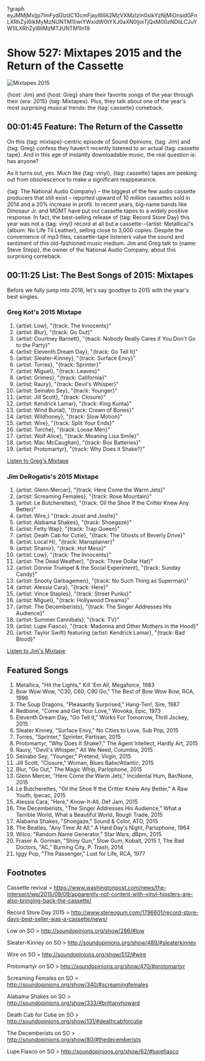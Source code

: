 ?graph eyJMMjMxIjp7ImFydGlzdC10cmFjayI6IlA2MzVXMzIzIn0sIkYzNjMiOnsidGFnLXRhZyI6IkMyMzNUNTM1IiwiYWxidW0tYXJ0aXN0IjoiTjQxM00zNDIiLCJuYW1lLXRhZyI6IlMzMTJUNTM1In19

# Show 527: Mixtapes 2015 and the Return of the Cassette 

![Mixtapes 2015](http://sound-images.s3.amazonaws.com/images/2016/2015mixtapes_web.jpg)

{host: Jim} and {host: Greg} share their favorite songs of the year through their {era: 2015} {tag: Mixtapes}. Plus, they talk about one of the year's most surprising musical trends: the {tag: cassette} comeback.

## 00:01:45 Feature: The Return of the Cassette
On this {tag: mixtape}-centric episode of Sound Opinions, {tag: Jim} and {tag: Greg} confess they haven't recently listened to an actual {tag: cassette tape}. And in this age of instantly downloadable music, the real question is: has anyone? 

As it turns out, yes.  Much like {tag: vinyl}, {tag: cassette} tapes are peeking out from obsolescence to make a significant reappearance.

{tag: The National Audio Company} – the biggest of the few audio cassette producers that still exist – reported upward of 10 million cassettes sold in 2014 and a 20% increase in profit. In recent years, big-name bands like Dinosaur Jr. and MGMT have put out cassette tapes to a widely positive response. In fact, the best-selling release of {tag: Record Store Day} this year was not a {tag: vinyl} record at all but a cassette--{artist: Metallica}'s {album: No Life Til Leather}, selling close to 3,000 copies. Despite the convenience of mp3 files, cassette-tape listeners value the sound and sentiment of this old-fashioned music medium. Jim and Greg talk to {name: Steve Stepp}, the owner of the National Audio Company, about this surprising comeback. 

## 00:11:25 List: The Best Songs of 2015: Mixtapes
Before we fully jump into 2016, let's say goodbye to 2015 with the year's best singles. 

### Greg Kot's 2015 Mixtape

1. {artist: Low}, "{track: The Innocents}"
2. {artist: Blur}, "{track: Go Out}"
3. {artist: Courtney Barnett}, "{track: Nobody Really Cares if You Don't Go to the Party}" 
4. {artist: Eleventh Dream Day}, "{track: Go Tell It}"
5. {artist: Sleater-Kinney}, "{track: Surface Envy}"
6. {artist: Torres}, "{track: Sprinter}"
7. {artist: Miguel}, "{track: Leaves}"
8. {artist: Grimes}, "{track: California}"
9. {artist: Raury}, "{track: Devil's Whisper}"
10. {artist: Seinabo Sey}, "{track: Younger}"
11. {artist: Jill Scott}, "{track: Closure}"
12. {artist: Kendrick Lamar}, "{track: King Kunta}"
13. {artist: Wind Burial}, "{track: Crown of Bones}"
14. {artist: Wildhoney}, "{track: Slow Motion}"
15. {artist: Wire}, "{track: Split Your Ends}"
16. {artist: Torche}, "{track: Loose Men}"
17. {artist: Wolf Alice}, "{track: Moaning Lisa Smile}"
18. {artist: Mac McCaughan}, "{track: Box Batteries}"
19. {artist: Protomartyr}, "{track: Why Does it Shake?}"

[Listen to Greg's Mixtape](https://open.spotify.com/user/soundopinions/playlist/23iX4j235hLn3gua9MkPik)


### Jim DeRogatis's 2015 Mixtape

1. {artist: Glenn Mercer}, "{track: Here Come the Warm Jets}" 
2. {artist: Screaming Females}, "{track: Rose Mountain}" 
3. {artist: Le Butcherettes}, "{track: Oil the Shoe If the Critter Knew Any Better}" 
4. {artist: Wire,} "{track: Joust and Jostle}" 
5. {artist: Alabama Shakes}, "{track: Shoegaze}" 
6. {artist: Fetty Wap}, "{track: Trap Queen}" 
7. {artist: Death Cab for Cutie}, "{track: The Ghosts of Beverly Drive}" 
8. {artist: Local H}, "{track: Mansplainer}"
9. {artist: Shamir}, "{track: Hot Mess}" 
10. {artist: Low}, "{track: The Innocents}" 
11. {artist: The Dead Weather}, "{track: Three Dollar Hat}" 
12. {artist: Donnie Trumpet & the Social Experiment}, "{track: Sunday Candy}" 
13. {artist: Snooty Garbagemen}, "{track: No Such Thing as Superman}"
14. {artist: Alessia Cara}, "{track: Here}" 
15. {artist: Vince Staples}, "{track: Street Punks}" 
16. {artist: Miguel}, "{track: Hollywood Dreams}" 
17. {artist: The Decemberists}, "{track: The Singer Addresses His Audience}" 
18. {artist: Summer Cannibals}, "{track: TV}" 
19. {artist: Lupe Fiasco}, "{track: Madonna and Other Mothers in the Hood}" 
20. {artist: Taylor Swift} featuring {artist: Kendrick Lamar}, "{track: Bad Blood}"

[Listen to Jim's Mixtape](https://open.spotify.com/user/soundopinions/playlist/1bqpVGtbAivZCCja4uWpQr) 



## Featured Songs
    
1. Metallica, "Hit the Lights," Kill 'Em All, Megaforce, 1983 
1. Bow Wow Wow, "C30, C60, C90 Go," The Best of Bow Wow Bow, RCA, 1996 
1. The Soup Dragons, "Pleasantly Surprised," Hang-Ten!, Sire, 1987 
1. Redbone, "Come and Get Your Love," Wovoka, Epic, 1973 
1. Eleventh Dream Day, "Go Tell It," Works For Tomorrow, Thrill Jockey, 2015 
1. Sleater Kinney, "Surface Envy," No Cities to Love, Sub Pop, 2015 
1. Torres, "Sprinter," Sprinter, Partisan, 2015 
1. Protomartyr, "Why Does It Shake?," The Agent Intellect, Hardly Art, 2015 
1. Raury, "Devil's Whisper," All We Need, Columbia, 2015 
1. Seinabo Sey, "Younger," Pretend, Virgin, 2015 
1. Jill Scott, "Closure," Woman, Blues Babe/Atlantic, 2015 
1. Blur, "Go Out," The Magic Whip, Parlophone, 2015
1. Glenn Mercer, "Here Come the Warm Jets," Incidental Hum, Bar/None, 2015
1. Le Butcherettes, "Oil the Shoe If the Critter Knew Any Better," A Raw Youth, Ipecac, 2015 
1. Alessia Cara, "Here," Know-It-All, Def Jam, 2015 
1. The Decemberists, "The Singer Addresses His Audience," What a Terrible World, What a Beautiful World, Rough Trade, 2015 
1. Alabama Shakes, "Shoegaze," Sound & Color, ATO, 2015 
1. The Beatles, "Any Time At All," A Hard Day's Night, Parlophone, 1964 
1. Wilco, "Random Name Generator," Star Wars, dBpm, 2015 
1. Fraser A. Gorman, "Shiny Gun," Slow Gum, Kobalt, 2015 
1, The Bad Doctors, "AC," Burning City, P. Trash, 2014 
1. Iggy Pop, "The Passenger," Lust for Life, RCA, 1977 

## Footnotes

Cassette revival > https://www.washingtonpost.com/news/the-intersect/wp/2015/09/09/apparently-not-content-with-vinyl-hipsters-are-also-bringing-back-the-cassette/

Record Store Day 2015 > http://www.stereogum.com/1796601/record-store-days-best-seller-was-a-cassette/news/

Low on SO > http://soundopinions.org/show/286/#low

Sleater-Kinney on SO > http://soundopinions.org/show/489/#sleaterkinney

Wire on SO > http://soundopinions.org/show/512/#wire

Protomartyr on SO > http://soundopinions.org/show/470/#protomartyr

Screaming Females on SO > http://soundopinions.org/show/340/#screamingfemales

Alabama Shakes on SO > http://soundopinions.org/show/333/#brittanyhoward

Death Cab for Cutie on SO > http://soundopinions.org/show/131/#deathcabforcutie

The Decemberists on SO > http://soundopinions.org/show/80/#thedecemberists

Lupe Fiasco on SO > http://soundopinions.org/show/62/#lupefiasco